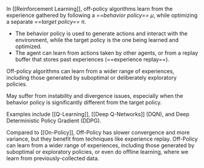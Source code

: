 In [[Reinforcement Learning]], off-policy algorithms learn from the experience gathered by following a *==behavior policy==* $\mu$, while optimizing a separate *==target policy==* $\pi$.
- The behavior policy is used to generate actions and interact with the environment, while the target policy is the one being learned and optimized.
- The agent can learn from actions taken by other agents, or from a replay buffer that stores past experiences (==experience replay==).

Off-policy algorithms can learn from a wider range of experiences, including those generated by suboptimal or deliberately exploratory policies.

May suffer from instability and divergence issues, especially when the behavior policy is significantly different from the target policy.

Examples include [[Q-Learning]], [[Deep Q-Networks]] (DQN), and Deep Deterministic Policy Gradient (DDPG).

Compared to [[On-Policy]], Off-Policy has slower convergence and more variance, but they benefit from techniques like experience replay. Off-Policy can learn from a wider range of experiences, including those generated by suboptimal or exploratory policies, or even do offline learning, where we learn from previously-collected data.